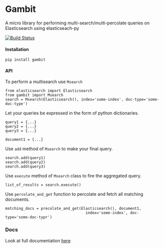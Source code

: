 # Gambit
A micro library for performing multi-search/multi-percolate queries on Elasticsearch using elasticseach-py

[![Build Status](https://travis-ci.org/avichalp/gambit.svg?branch=master)](https://travis-ci.org/avichalp/gambit)

#### Installation
`pip install gambit`

#### API

To perform a multisearch use `Msearch`<br>
```
from elasticsearch import Elasticsearch
from gambit import Msearch
search = Msearch(Elasticsearch(), index='some-index', doc-type='some-doc-type')
```

Let your queries be expressed in the form of python dictionaries.
```
query1 = {...}
query2 = {...}
query3 = {...}

document1 = {...}
```

Use `add` method of `Msearch` to make your final query.
```
search.add(query1)
search.add(query2)
search.add(query3)
```

Use `execute` method of `Msearch` class to fire the aggregated query.
``` 
list_of_results = search.execute()
```

Use `percolate_and_get` function to percolate and fetch all matching documents.
```
matching_docs = precolate_and_get(Elasticsearch(), document1,
                                    index='some-index', doc-type='some-doc-typr')
```

### Docs
Look at full documentation [here](http://gambit.readthedocs.org/en/latest/)

